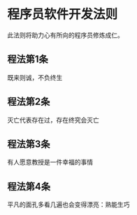 # 程序员软件开发法则

此法则将助力心有所向的程序员修炼成仁。

## 程法第1条

既来则诚，不负终生

## 程法第2条

灭亡代表存在过，存在终究会灭亡

## 程法第3条

有人愿意教授是一件幸福的事情

## 程法第4条

平凡的面孔多看几遍也会变得漂亮：熟能生巧



